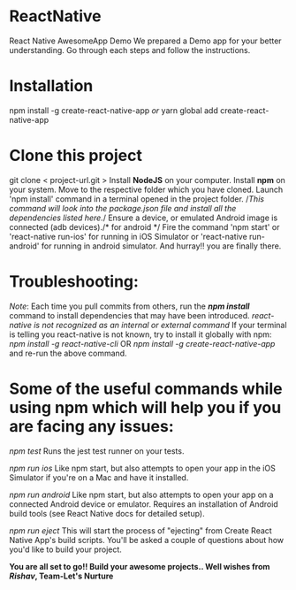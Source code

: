 # ReactNative
React Native AwesomeApp Demo
We prepared a Demo app for your better understanding. Go through each steps and follow the instructions.

# Installation
 npm install -g create-react-native-app
  *or*
 yarn global add create-react-native-app
 
# Clone this project
git clone < project-url.git >
Install **NodeJS** on your computer.
Install **npm** on your system.
Move to the respective folder <AwesomeDemo> which you have cloned.
Launch 'npm install' command in a terminal opened in the project folder. /*This command will look into the package.json file and install all the dependencies listed here.*/
Ensure a device, or emulated Android image is connected (adb devices)./* for android */
Fire the command 'npm start' or 'react-native run-ios' for running in iOS Simulator or 'react-native run-android' for running in android simulator. And hurray!! you are finally there.
  
 # Troubleshooting:
*Note*: Each time you pull commits from others, run the **_npm install_** command to install dependencies that may have been introduced.
*react-native is not recognized as an internal or external command*
If your terminal is telling you react-native is not known, try to install it globally with npm: *npm install -g react-native-cli* OR *npm install -g create-react-native-app* and re-run the above command.

# Some of the useful commands while using npm which will help you if you are facing any issues: 
*npm test*
Runs the jest test runner on your tests.

*npm run ios*
Like npm start, but also attempts to open your app in the iOS Simulator if you're on a Mac and have it installed.

*npm run android*
Like npm start, but also attempts to open your app on a connected Android device or emulator. Requires an installation of Android build tools (see React Native docs for detailed setup).

*npm run eject*
This will start the process of "ejecting" from Create React Native App's build scripts. You'll be asked a couple of questions about how you'd like to build your project.

**You are all set to go!! Build your awesome projects.. Well wishes from _Rishav_, Team-Let's Nurture**
